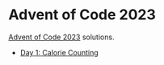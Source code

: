 # Advent of Code 2023

[Advent of Code 2023](https://adventofcode.com/) solutions.

- [Day 1: Calorie Counting](./solutions/day1)
